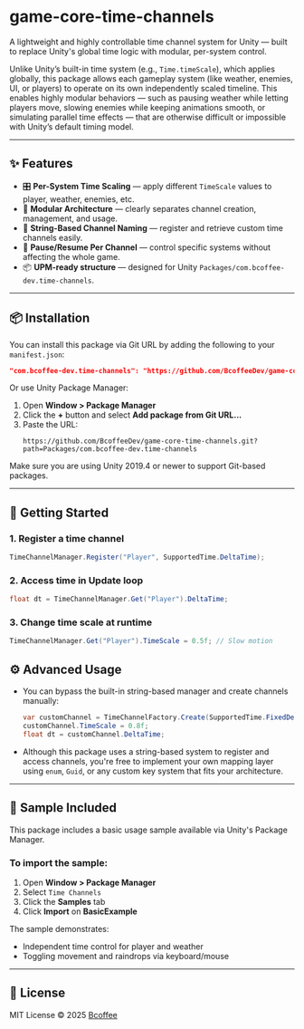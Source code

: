 # game-core-time-channels

A lightweight and highly controllable time channel system for Unity — built to replace Unity's global time logic with modular, per-system control.

Unlike Unity’s built-in time system (e.g., `Time.timeScale`), which applies globally, this package allows each gameplay system (like weather, enemies, UI, or players) to operate on its own independently scaled timeline. This enables highly modular behaviors — such as pausing weather while letting players move, slowing enemies while keeping animations smooth, or simulating parallel time effects — that are otherwise difficult or impossible with Unity’s default timing model.

---

## ✨ Features

- 🎛 **Per-System Time Scaling** — apply different `TimeScale` values to player, weather, enemies, etc.
- 🧱 **Modular Architecture** — clearly separates channel creation, management, and usage.
- 🔑 **String-Based Channel Naming** — register and retrieve custom time channels easily.
- 🔄 **Pause/Resume Per Channel** — control specific systems without affecting the whole game.
- 📦 **UPM-ready structure** — designed for Unity `Packages/com.bcoffee-dev.time-channels`.

---

## 📦 Installation

You can install this package via Git URL by adding the following to your `manifest.json`:

```json
"com.bcoffee-dev.time-channels": "https://github.com/BcoffeeDev/game-core-time-channels.git?path=Packages/com.bcoffee-dev.time-channels"
```

Or use Unity Package Manager:

1. Open **Window > Package Manager**
2. Click the **+** button and select **Add package from Git URL...**
3. Paste the URL:
   ```
   https://github.com/BcoffeeDev/game-core-time-channels.git?path=Packages/com.bcoffee-dev.time-channels
   ```

Make sure you are using Unity 2019.4 or newer to support Git-based packages.

---

## 🚀 Getting Started

### 1. Register a time channel

```csharp
TimeChannelManager.Register("Player", SupportedTime.DeltaTime);
```

### 2. Access time in Update loop

```csharp
float dt = TimeChannelManager.Get("Player").DeltaTime;
```

### 3. Change time scale at runtime

```csharp
TimeChannelManager.Get("Player").TimeScale = 0.5f; // Slow motion
```

## ⚙️ Advanced Usage

- You can bypass the built-in string-based manager and create channels manually:

  ```csharp
  var customChannel = TimeChannelFactory.Create(SupportedTime.FixedDeltaTime);
  customChannel.TimeScale = 0.8f;
  float dt = customChannel.DeltaTime;
  ```

- Although this package uses a string-based system to register and access channels, you're free to implement your own mapping layer using `enum`, `Guid`, or any custom key system that fits your architecture.

---

## 🧪 Sample Included

This package includes a basic usage sample available via Unity's Package Manager.

### To import the sample:

1. Open **Window > Package Manager**
2. Select `Time Channels`
3. Click the **Samples** tab
4. Click **Import** on **BasicExample**

The sample demonstrates:
- Independent time control for player and weather
- Toggling movement and raindrops via keyboard/mouse

---

## 📄 License

MIT License © 2025 [Bcoffee](https://github.com/bcoffee0630)